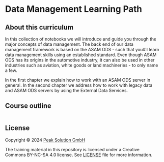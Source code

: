 # Data Management Learning Path

## About this curriculum

In this collection of notebooks we will introduce and guide you through the major concepts of data management.
The back end of our data management framework is based on the ASAM ODS - such that you#ll learn data management skills using an established standard.
Even though ASAM ODS has its origins in the automotive industry, it can also be used in other industries such as aviation, white goods or land machineries - to only name a few.

In the first chapter we explain how to work with an ASAM ODS server in general.
In the second chapter we address how to work with legacy data and ASAM ODS servers by using the External Data Services.

## Course outline

```{tableofcontents}
```

## License

Copyright © 2024 [Peak Solution GmbH](https://peak-solution.de)

The training material in this repository is licensed under a Creative Commons BY-NC-SA 4.0 license. See [LICENSE](../LICENSE) file for more information.
